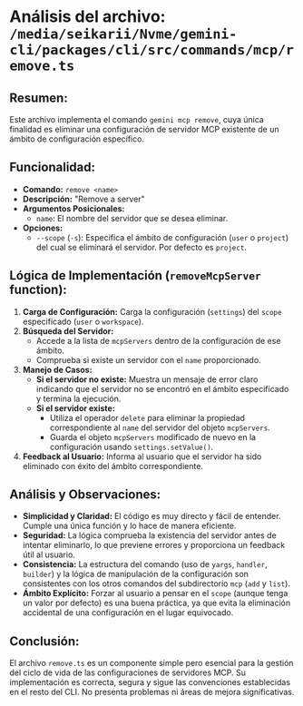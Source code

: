 
# Análisis del archivo: `/media/seikarii/Nvme/gemini-cli/packages/cli/src/commands/mcp/remove.ts`

## Resumen:
Este archivo implementa el comando `gemini mcp remove`, cuya única finalidad es eliminar una configuración de servidor MCP existente de un ámbito de configuración específico.

## Funcionalidad:
- **Comando:** `remove <name>`
- **Descripción:** "Remove a server"
- **Argumentos Posicionales:**
    - `name`: El nombre del servidor que se desea eliminar.
- **Opciones:**
    - `--scope` (`-s`): Especifica el ámbito de configuración (`user` o `project`) del cual se eliminará el servidor. Por defecto es `project`.

## Lógica de Implementación (`removeMcpServer` function):
1. **Carga de Configuración:** Carga la configuración (`settings`) del `scope` especificado (`user` o `workspace`).
2. **Búsqueda del Servidor:**
    - Accede a la lista de `mcpServers` dentro de la configuración de ese ámbito.
    - Comprueba si existe un servidor con el `name` proporcionado.
3. **Manejo de Casos:**
    - **Si el servidor no existe:** Muestra un mensaje de error claro indicando que el servidor no se encontró en el ámbito especificado y termina la ejecución.
    - **Si el servidor existe:**
        - Utiliza el operador `delete` para eliminar la propiedad correspondiente al `name` del servidor del objeto `mcpServers`.
        - Guarda el objeto `mcpServers` modificado de nuevo en la configuración usando `settings.setValue()`.
4. **Feedback al Usuario:** Informa al usuario que el servidor ha sido eliminado con éxito del ámbito correspondiente.

## Análisis y Observaciones:
- **Simplicidad y Claridad:** El código es muy directo y fácil de entender. Cumple una única función y lo hace de manera eficiente.
- **Seguridad:** La lógica comprueba la existencia del servidor antes de intentar eliminarlo, lo que previene errores y proporciona un feedback útil al usuario.
- **Consistencia:** La estructura del comando (uso de `yargs`, `handler`, `builder`) y la lógica de manipulación de la configuración son consistentes con los otros comandos del subdirectorio `mcp` (`add` y `list`).
- **Ámbito Explícito:** Forzar al usuario a pensar en el `scope` (aunque tenga un valor por defecto) es una buena práctica, ya que evita la eliminación accidental de una configuración en el lugar equivocado.

## Conclusión:
El archivo `remove.ts` es un componente simple pero esencial para la gestión del ciclo de vida de las configuraciones de servidores MCP. Su implementación es correcta, segura y sigue las convenciones establecidas en el resto del CLI. No presenta problemas ni áreas de mejora significativas.
